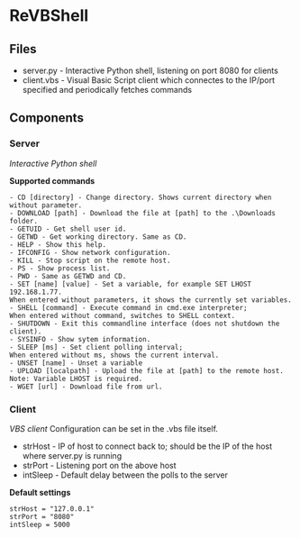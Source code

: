 # ReVBShell
## Files
* server.py - Interactive Python shell, listening on port 8080 for clients
* client.vbs - Visual Basic Script client which connectes to the IP/port specified and periodically fetches commands

## Components
### Server
_Interactive Python shell_

**Supported commands**
```
- CD [directory] - Change directory. Shows current directory when without parameter.
- DOWNLOAD [path] - Download the file at [path] to the .\Downloads folder.
- GETUID - Get shell user id.
- GETWD - Get working directory. Same as CD.
- HELP - Show this help.
- IFCONFIG - Show network configuration.
- KILL - Stop script on the remote host.
- PS - Show process list.
- PWD - Same as GETWD and CD.
- SET [name] [value] - Set a variable, for example SET LHOST 192.168.1.77.
When entered without parameters, it shows the currently set variables.
- SHELL [command] - Execute command in cmd.exe interpreter;
When entered without command, switches to SHELL context.
- SHUTDOWN - Exit this commandline interface (does not shutdown the client).
- SYSINFO - Show sytem information.
- SLEEP [ms] - Set client polling interval;
When entered without ms, shows the current interval.
- UNSET [name] - Unset a variable
- UPLOAD [localpath] - Upload the file at [path] to the remote host.
Note: Variable LHOST is required.
- WGET [url] - Download file from url.
```

### Client
_VBS client_
Configuration can be set in the .vbs file itself.
* strHost - IP of host to connect back to; should be the IP of the host where server.py is running
* strPort - Listening port on the above host
* intSleep - Default delay between the polls to the server

**Default settings**
```
strHost = "127.0.0.1"
strPort = "8080"
intSleep = 5000
```















